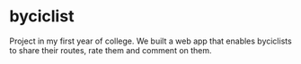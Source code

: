 # byciclist

Project in my first year of college. We built a web app that enables byciclists to share their routes, rate them and comment on them.
